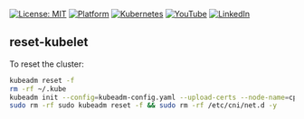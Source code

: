 [![License: MIT](https://img.shields.io/badge/License-MIT-blue.svg)](LICENSE)
[![Platform](https://img.shields.io/badge/platform-Ubuntu%2022.04%2B-lightgrey)](#)
[![Kubernetes](https://img.shields.io/badge/Kubernetes-MicroK8s%20%7C%20kubeadm-blue)](#)
[![YouTube](https://img.shields.io/badge/YouTube-TechShorts-red)](https://www.youtube.com/@adaribain)
[![LinkedIn](https://img.shields.io/badge/LinkedIn-Adari%20Bain-blue)](https://www.linkedin.com/in/adari-bain-298924152/)

## reset-kubelet
To reset the cluster:
```bash
kubeadm reset -f
rm -rf ~/.kube
kubeadm init --config=kubeadm-config.yaml --upload-certs --node-name=cp | tee kubeadm-init.out
sudo rm -rf sudo kubeadm reset -f && sudo rm -rf /etc/cni/net.d -y
